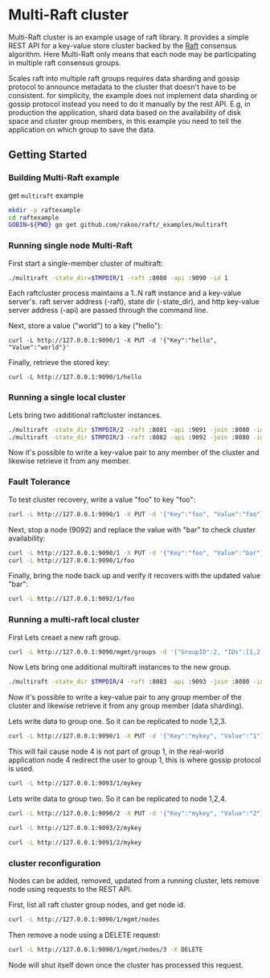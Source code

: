 # Multi-Raft cluster 

Multi-Raft cluster is an example usage of raft library. It provides a simple REST API for a key-value store cluster backed by the [Raft][raft] consensus algorithm.
Here Multi-Raft only means that each node may be participating in multiple raft consensus groups.

Scales raft into multiple raft groups requires data sharding and gossip protocol to announce metadata to the cluster that doesn't have to be consistent. 
for simplicity, the example does not implement data sharding 
or gossip protocol instead you need to do it manually by the rest API. 
E.g, in production the application, shard data based on the availability of disk space and cluster group members, in this example you need to tell the application on which group to save the data. 

[raft]: http://raftconsensus.github.io/

## Getting Started

### Building Multi-Raft example

get `multiraft` example

```sh
mkdir -p raftexample
cd raftexample
GOBIN=${PWD} go get github.com/rakoo/raft/_examples/multiraft
```

### Running single node Multi-Raft

First start a single-member cluster of multiraft:

```sh
./multiraft -state_dir=$TMPDIR/1 -raft :8080 -api :9090 -id 1 
```

Each raftcluster process maintains a 1..N raft instance and a key-value server's.
raft server address (-raft), state dir (-state_dir), and http key-value server address (-api) are passed through the command line.

Next, store a value ("world") to a key ("hello"):

```
curl -L http://127.0.0.1:9090/1 -X PUT -d '{"Key":"hello", "Value":"world"}'
```

Finally, retrieve the stored key:

```
curl -L http://127.0.0.1:9090/1/hello
```

### Running a single local cluster
Lets bring two additional raftcluster instances.

```sh
./multiraft -state_dir $TMPDIR/2 -raft :8081 -api :9091 -join :8080 -id 2
./multiraft -state_dir $TMPDIR/3 -raft :8082 -api :9092 -join :8080 -id 3 
```

Now it's possible to write a key-value pair to any member of the cluster and likewise retrieve it from any member.

### Fault Tolerance

To test cluster recovery, write a value "foo" to key "foo":
```sh
curl -L http://127.0.0.1:9090/1 -X PUT -d '{"Key":"foo", "Value":"foo"}'
```

Next, stop a node (9092) and replace the value with "bar" to check cluster availability:

```sh
curl -L http://127.0.0.1:9090/1 -X PUT -d '{"Key":"foo", "Value":"bar"}'
curl -L http://127.0.0.1:9090/1/foo
```

Finally, bring the node back up and verify it recovers with the updated value "bar":
```sh
curl -L http://127.0.0.1:9092/1/foo
```


### Running a multi-raft local cluster
First Lets creaet a new raft group.
```sh
curl -L http://127.0.0.1:9090/mgmt/groups -d '{"GroupID":2, "IDs":[1,2],"JoinAddr":":8080"}' -XPUT
```

Now Lets bring one additional multiraft instances to the new group. 
```sh 
./multiraft -state_dir $TMPDIR/4 -raft :8083 -api :9093 -join :8080 -initial_group_id 2 -id 4
```

Now it's possible to write a key-value pair to any group member of the cluster and likewise retrieve it from any group member (data sharding).

Lets write data to group one.
So it can be replicated to node 1,2,3.
```sh 
curl -L http://127.0.0.1:9090/1 -X PUT -d '{"Key":"mykey", "Value":"1"}'
```

This will fail cause node 4 is not part of group 1, in the real-world application node 4 redirect the user to group 1, this is where gossip protocol is used.
```sh 
curl -L http://127.0.0.1:9093/1/mykey
```


Lets write data to group two.
So it can be replicated to node 1,2,4.
```sh 
curl -L http://127.0.0.1:9090/2 -X PUT -d '{"Key":"mykey", "Value":"2"}'
```

```sh 
curl -L http://127.0.0.1:9093/2/mykey
```

```sh 
curl -L http://127.0.0.1:9091/2/mykey
```




### cluster reconfiguration
Nodes can be added, removed, updated from a running cluster,
lets remove node using requests to the REST API.

First, list all raft cluster group nodes, and get node id.
```sh
curl -L http://127.0.0.1:9090/1/mgmt/nodes
```

Then remove a node using a DELETE request:
```sh
curl -L http://127.0.0.1:9090/1/mgmt/nodes/3 -X DELETE
```
Node will shut itself down once the cluster has processed this request.
